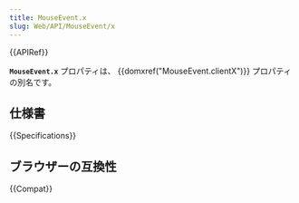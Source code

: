 ```yaml
---
title: MouseEvent.x
slug: Web/API/MouseEvent/x
---
```

{{APIRef}}

**`MouseEvent.x`** プロパティは、 {{domxref("MouseEvent.clientX")}} プロパティの別名です。

## 仕様書

{{Specifications}}

## ブラウザーの互換性

{{Compat}}
